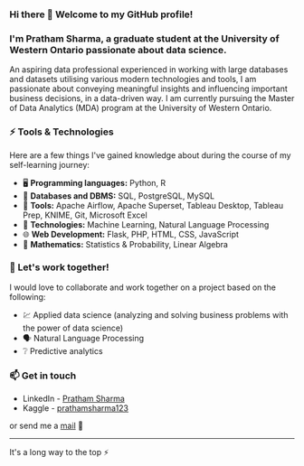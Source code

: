 ### Hi there 👋 Welcome to my GitHub profile!
### I'm Pratham Sharma, a graduate student at the University of Western Ontario passionate about data science.

An aspiring data professional experienced in working with large databases and datasets utilising various modern technologies and tools, I am passionate about conveying meaningful insights and influencing important business decisions, in a data-driven way. I am currently pursuing the Master of Data Analytics (MDA) program at the University of Western Ontario.

### ⚡ Tools & Technologies

Here are a few things I've gained knowledge about during the course of my self-learning journey:
- 🖥️ **Programming languages:** Python, R
- 💾 **Databases and DBMS:** SQL, PostgreSQL, MySQL
- 🔧 **Tools:** Apache Airflow, Apache Superset, Tableau Desktop, Tableau Prep, KNIME, Git, Microsoft Excel
- 🤖 **Technologies:** Machine Learning, Natural Language Processing
- 🌐 **Web Development:** Flask, PHP, HTML, CSS, JavaScript
- 📐 **Mathematics:** Statistics & Probability, Linear Algebra
 
### 👯 Let's work together!

I would love to collaborate and work together on a project based on the following:
- 💹 Applied data science (analyzing and solving business problems with the power of data science)
- 🗣️ Natural Language Processing
- ❔ Predictive analytics


### 📫 Get in touch
- LinkedIn - [Pratham Sharma](https://www.linkedin.com/in/prathamSharma25/)
- Kaggle - [prathamsharma123](https://www.kaggle.com/prathamsharma123)

or send me a [mail](mailto:prathams2425@gmail.com) 📧

---

It's a long way to the top :zap:

<!--
**prathamSharma25/prathamSharma25** is a ✨ _special_ ✨ repository because its `README.md` (this file) appears on your GitHub profile.

Here are some ideas to get you started:

- 🔭 I’m currently working on ...
- 🌱 I’m currently learning ...
- 👯 I’m looking to collaborate on ...
- 🤔 I’m looking for help with ...
- 💬 Ask me about ...
- 📫 How to reach me: ...
- 😄 Pronouns: ...
- ⚡ Fun fact: ...
-->
